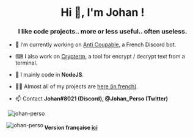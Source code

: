 <h1 align="center">Hi 👋, I'm Johan !</h1>
<h3 align="center">I like code projects.. more or less useful.. often useless.</h3>

- 🔭 I’m currently working on [Anti Coupable](https://johan-perso.github.io/anticoupable.github.io/), a French Discord bot.

- ⌨ I also work on [Crypterm](https://github.com/johan-perso/crypterm), a tool for encrypt / decrypt text from a terminal.

- 🌱 I mainly code in **NodeJS**.

- 👨‍💻 Almost all of my projects are [here (in french)](https://johan-perso.glitch.me).

- 📫 Contact **Johan#8021 (Discord), @Johan_Perso (Twitter)**

<p>&nbsp;<img align="center" src="https://github-readme-stats.vercel.app/api?username=johan-perso&show_icons=true&locale=en" alt="johan-perso" /></p>

<p><img align="left" src="https://github-readme-stats.vercel.app/api/top-langs?username=johan-perso&show_icons=true&locale=en&layout=compact" alt="johan-perso" /></p>

#### Version française [ici](https://github.com/johan-perso/johan-perso/blob/main/README.md)
<!-- Made with https://rahuldkjain.github.io/gh-profile-readme-generator -->
